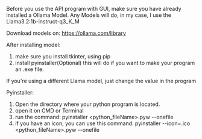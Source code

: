 Before you use the API program with GUI, make sure you have already installed a Ollama Model. Any Models will do, in my case, I use the Llama3.2:1b-instruct-q3_K_M

Download models on: 
https://ollama.com/library

After installing model:
1. make sure you install tkinter, using pip
2. install pyinstaller(Optional) this will do if you want to make your program an .exe file.

If you're using a different Llama model, just change the value in the program

Pyinstaller:
1. Open the directory where your python program is located.
2. open it on CMD or Terminal
3. run the command: pyinstaller <python_fileName>.pyw --onefile
4. if you have an icon, you can use this command: pyinstaller --icon=<iconFileName>.ico <python_fileName>.pyw --onefile
